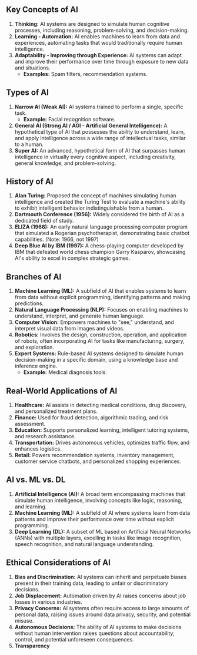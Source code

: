 ## Key Concepts of AI

1.  **Thinking:** AI systems are designed to simulate human cognitive processes, including reasoning, problem-solving, and decision-making.
2.  **Learning - Automation:** AI enables machines to learn from data and experiences, automating tasks that would traditionally require human intelligence.
3.  **Adaptability - Improving through Experience:** AI systems can adapt and improve their performance over time through exposure to new data and situations.
    * **Examples:** Spam filters, recommendation systems.

## Types of AI

1.  **Narrow AI (Weak AI):** AI systems trained to perform a single, specific task.
    * **Example:** Facial recognition software.
2.  **General AI (Strong AI / AGI - Artificial General Intelligence):** A hypothetical type of AI that possesses the ability to understand, learn, and apply intelligence across a wide range of intellectual tasks, similar to a human.
3.  **Super AI:** An advanced, hypothetical form of AI that surpasses human intelligence in virtually every cognitive aspect, including creativity, general knowledge, and problem-solving.

## History of AI

1.  **Alan Turing:** Proposed the concept of machines simulating human intelligence and created the Turing Test to evaluate a machine's ability to exhibit intelligent behavior indistinguishable from a human.
2.  **Dartmouth Conference (1956):** Widely considered the birth of AI as a dedicated field of study.
3.  **ELIZA (1966):** An early natural language processing computer program that simulated a Rogerian psychotherapist, demonstrating basic chatbot capabilities. (Note: 1966, not 1997)
4.  **Deep Blue AI by IBM (1997):** A chess-playing computer developed by IBM that defeated world chess champion Garry Kasparov, showcasing AI's ability to excel in complex strategic games.

## Branches of AI

1.  **Machine Learning (ML):** A subfield of AI that enables systems to learn from data without explicit programming, identifying patterns and making predictions.
2.  **Natural Language Processing (NLP):** Focuses on enabling machines to understand, interpret, and generate human language.
3.  **Computer Vision:** Empowers machines to "see," understand, and interpret visual data from images and videos.
4.  **Robotics:** Involves the design, construction, operation, and application of robots, often incorporating AI for tasks like manufacturing, surgery, and exploration.
5.  **Expert Systems:** Rule-based AI systems designed to simulate human decision-making in a specific domain, using a knowledge base and inference engine.
    * **Example:** Medical diagnosis tools.

## Real-World Applications of AI

1.  **Healthcare:** AI assists in detecting medical conditions, drug discovery, and personalized treatment plans.
2.  **Finance:** Used for fraud detection, algorithmic trading, and risk assessment.
3.  **Education:** Supports personalized learning, intelligent tutoring systems, and research assistance.
4.  **Transportation:** Drives autonomous vehicles, optimizes traffic flow, and enhances logistics.
5.  **Retail:** Powers recommendation systems, inventory management, customer service chatbots, and personalized shopping experiences.

## AI vs. ML vs. DL

1.  **Artificial Intelligence (AI):** A broad term encompassing machines that simulate human intelligence, involving concepts like logic, reasoning, and learning.
2.  **Machine Learning (ML):** A subfield of AI where systems learn from data patterns and improve their performance over time without explicit programming.
3.  **Deep Learning (DL):** A subset of ML based on Artificial Neural Networks (ANNs) with multiple layers, excelling in tasks like image recognition, speech recognition, and natural language understanding.

## Ethical Considerations of AI

1.  **Bias and Discrimination:** AI systems can inherit and perpetuate biases present in their training data, leading to unfair or discriminatory decisions.
2.  **Job Displacement:** Automation driven by AI raises concerns about job losses in various industries.
3.  **Privacy Concerns:** AI systems often require access to large amounts of personal data, raising issues around data privacy, security, and potential misuse.
4.  **Autonomous Decisions:** The ability of AI systems to make decisions without human intervention raises questions about accountability, control, and potential unforeseen consequences.
5.  **Transparency** 
